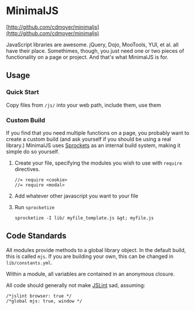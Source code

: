 MinimalJS
==========

[http://github.com/cdmoyer/minimaljs](http://github.com/cdmoyer/minimaljs)

JavaScript libraries are awesome.  jQuery, Dojo, MooTools, YUI, et al. all
have their place.  Somethimes, though, you just need one or two pieces of 
functionality on a page or project.  And that's what MinimalJS is for.

Usage
-----

### Quick Start

Copy files from `/js/` into your web path, include them, use them

### Custom Build

If you find that you need multiple functions on a page, you probably want to create a custom build (and ask yourself if you should be using a real library.)  MinimalJS uses [Sprockets](http://getsprockets.com/) as an internal build system, making it simple do so yourself.

1.  Create your file, specifying the modules you wish to use with `require` directives.
	
		//= require <cookie>
		//= require <modal>

2.  Add whatever other javascript you want to your file
3.  Run `sprocketize`

		sprocketize -I lib/ myfile_template.js &gt; myfile.js

Code Standards
--------------

All modules provide methods to a global library object.  In the default build, this is called `mjs`.  If you are building your own, this can be changed in `lib/constants.yml`.

Within a module, all variables are contained in an anonymous closure.

All code should generally not make [JSLint](http://www.jslint.com/) sad, assuming:

	/*jslint browser: true */
	/*global mjs: true, window */

